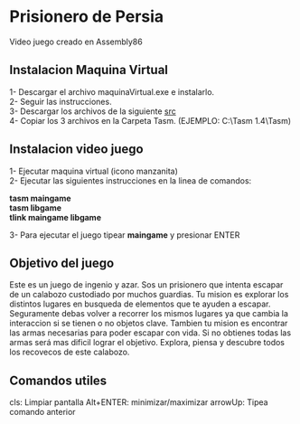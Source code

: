 # Prisionero de Persia

Video juego creado en Assembly86

## Instalacion Maquina Virtual

1- Descargar el archivo maquinaVirtual.exe e instalarlo.              
2- Seguir las instrucciones.            
3- Descargar los archivos de la siguiente [src](src/)                   
4- Copiar los 3 archivos en la Carpeta Tasm. (EJEMPLO: C:\Tasm 1.4\Tasm)                   


## Instalacion video juego
1- Ejecutar maquina virtual (icono manzanita)               
2- Ejecutar las siguientes instrucciones en la linea de comandos:               

**tasm maingame**          
**tasm libgame**           
**tlink maingame libgame**                     

3- Para ejecutar el juego tipear **maingame** y presionar ENTER

## Objetivo del juego

Este es un juego de ingenio y azar. Sos un prisionero que intenta escapar de un calabozo custodiado por muchos guardias.
Tu mision es explorar los distintos lugares en busqueda de elementos que te ayuden a escapar.
Seguramente debas volver a recorrer los mismos lugares ya que cambia la interaccion si se tienen o no objetos clave.
Tambien tu mision es encontrar las armas necesarias para poder escapar con vida. Si no obtienes todas las armas será
mas dificil lograr el objetivo.
Explora, piensa y descubre todos los recovecos de este calabozo.


## Comandos utiles

cls: Limpiar pantalla
Alt+ENTER: minimizar/maximizar
arrowUp: Tipea comando anterior
